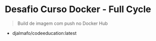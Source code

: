 # Desafio Curso Docker - Full Cycle
> Build de imagem com push no Docker Hub

- djalmafo/codeeducation:latest